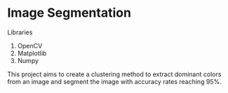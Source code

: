 # Image Segmentation

Libraries

1. OpenCV
2. Matplotlib
3. Numpy

This project aims to create a clustering method to extract dominant colors from an image and segment the image with accuracy rates reaching 95%.
